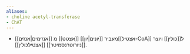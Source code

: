 ```yaml
---
aliases:
- choline acetyl-transferase
- ChAT
---
```

- [[אנזימים|אנזים]] מעביר [[יונים|יון]] [[אצטט]] מ[[אצטיל-CoA]] ל[[כולין]] ויוצר [[ניורוטרנסמיטר]] [[אצטילכולין]].